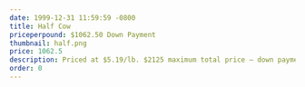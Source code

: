 ```yaml
---
date: 1999-12-31 11:59:59 -0800
title: Half Cow
priceperpound: $1062.50 Down Payment
thumbnail: half.png
price: 1062.5
description: Priced at $5.19/lb. $2125 maximum total price – down payment of $1062.50 with remainder to be invoiced upon processing
order: 0
---
```

